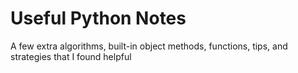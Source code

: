 # Useful Python Notes

A few extra algorithms, built-in object methods, functions, tips, and strategies that I found helpful 
